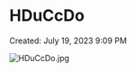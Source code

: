 # HDuCcDo

Created: July 19, 2023 9:09 PM

![HDuCcDo.jpg](HDuCcDo%205b86e49bb9c44747bf3683b544ec7abf/HDuCcDo.jpg)